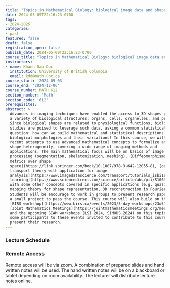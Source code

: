 ```yaml
---
title: "Topics in Mathematical Biology: biological image data and shape analysis"
date: 2024-05-09T22:16:23-0700
tags:
- 2024-2025
categories:
- past
featured: false
draft: false
registration_open: false
publish_date: 2024-05-09T22:16:23-0700
course_title: "Topics in Mathematical Biology: biological image data and shape analysis"
instructors:
- name: Khanh Dao Duc
  institution: University of British Columbia
  email: kdd@math.ubc.ca
course_start: '2024-09-03'
course_end: '2024-12-06'
course_number: MATH 612
section_number: 'Math'
section_code: '612'
prerequisites: 
abstract: > 
  Advances in imaging techniques have enabled the access to 3D shapes present in
  a variety of biological structures: organs, cells, organelles, and proteins.
  Since biological shapes are related to physiological functions, biological
  studies are poised to leverage such data, asking a common statistical
  question: how can we build mathematical and statistical descriptions of
  biological morphologies and their variations? In this course, we will review
  recent attempts to use advanced mathematical concepts to formalize and study
  shape heterogeneity, covering a wide range of imaging methods and
  applications. The main mathematical focus will be on basics of image
  processing (segmentation, skeletonization, meshing), [Diffeomorphisms and
  metrics over shape
  space](https://link.springer.com/book/10.1007/978-3-642-12055-8), [optimal
  transport theory with application for image
  analysis](https://www.imagedatascience.com/transport/tutorials_isbi18.html), [manifold
  learning](https://www.sciencedirect.com/science/article/abs/pii/S1063520318302215),
  with some other concepts covered in specific applications (e.g. quasiconformal
  mapping theory for shape representation, 3D reconstruction in Fourier space…).
  Students will be encourage to work in groups to present research papers and do
  a small project to pass the course. This course will also build on the recent
  [BIRS workshop](https://www.birs.ca/events/2023/5-day-workshops/23w5142 ),
  [Joint Mathematics Meetings](https://jointmathematicsmeetings.org/meetings/national/jmm2024/2300_program_ss97.html),
  and the upcoming SIAM workshops (LSI 2024, SIMODS 2024) on this topic, with
  some participants to these events invited to contribute to this course and
  present their research.
---
```

### Lecture Schedule

### Remote Access
Remote access will be via zoom. A combination of prepared slides and hand
written notes will be used. The hand written notes will be on a blackboard or
tablet depending on room availability. The lecturer will distribute lecture
notes online.
